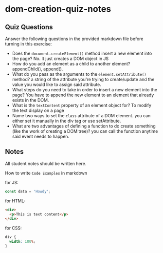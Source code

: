 # dom-creation-quiz-notes

## Quiz Questions

Answer the following questions in the provided markdown file before turning in this exercise:

- Does the `document.createElement()` method insert a new element into the page?
  No. It just creates a DOM object in JS
- How do you add an element as a child to another element?
  appendChild(), append().
- What do you pass as the arguments to the `element.setAttribute()` method?
  a string of the attribute you're trying to create/update and the value you would like to assign said attribute.
- What steps do you need to take in order to insert a new element into the page?
  You have to append the new element to an element that already exists in the DOM.
- What is the `textContent` property of an element object for?
  To modify the text display on a page
- Name two ways to set the `class` attribute of a DOM element.
  you can either set it manually in the div tag or use setAttribute.
- What are two advantages of defining a function to do create something (like the work of creating a DOM tree)?
  you can call the function anytime said event needs to happen.

## Notes

All student notes should be written here.

How to write `Code Examples` in markdown

for JS:

```javascript
const data = 'Howdy';
```

for HTML:

```html
<div>
  <p>This is text content</p>
</div>
```

for CSS:

```css
div {
  width: 100%;
}
```
